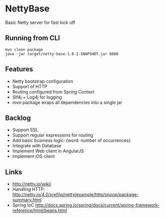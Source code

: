 NettyBase
=========
Basic Netty server for fast kick off

Running from CLI
---------
    mvn clean package
    java -jar target/netty-base-1.0.2-SNAPSHOT.jar 8080

Features
--------
- Netty bootstrap configuration
- Support of HTTP
- Routing configured from Spring Context
- Slf4j + Log4j for logging
- mvn package wraps all dependencies into a single jar

Backlog
--------
- Support SSL
- Support regular expressions for routing
- Add basic business logic: {word: number of occurrences}
- Integrate with Database
- Implement Web client in AngularJS
- Implement iOS client

Links
--------
- http://netty.io/wiki/
- Handling HTTP: http://netty.io/4.0/xref/io/netty/example/http/snoop/package-summary.html
- Spring IoC http://docs.spring.io/spring/docs/current/spring-framework-reference/html/beans.html
